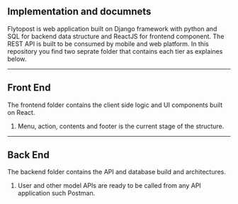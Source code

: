 ## Implementation and documnets

Flytopost is web application built on Django framework with python and SQL for backend data structure and ReactJS for frontend component. The REST API is built to be consumed by mobile and web platform. In this repository you find two seprate folder that contains each tier as explaines below.

---

## Front End

The frontend folder contains the client side logic and UI components built on React.

1. Menu, action, contents and footer is the current stage of the structure.


---

## Back End

The backend folder contains the API and database build and architectures.

1. User and other model APIs are ready to be called from any API application such Postman.
